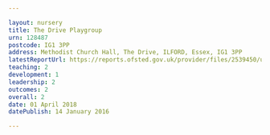 ```yaml
---

layout: nursery
title: The Drive Playgroup
urn: 128487
postcode: IG1 3PP
address: Methodist Church Hall, The Drive, ILFORD, Essex, IG1 3PP
latestReportUrl: https://reports.ofsted.gov.uk/provider/files/2539450/urn/128487.pdf
teaching: 2
development: 1
leadership: 2
outcomes: 2
overall: 2
date: 01 April 2018 
datePublish: 14 January 2016

---
```


